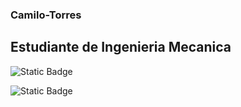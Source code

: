 ### Camilo-Torres
## Estudiante de Ingenieria Mecanica

![Static Badge](https://img.shields.io/badge/--black?style=flat&logo=Gmail&label=Gmail&link=https://mail.google.com/mail/u/0/#inbox)

![Static Badge](https://img.shields.io/badge/--black?style=flat&logo=Whatsapp&label=Gmail&link=https://https://www.whatsapp.com/?lang=es_LA)
